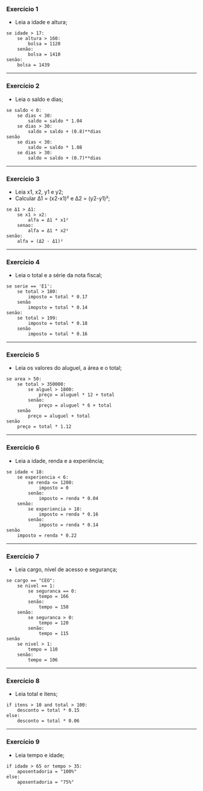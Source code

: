 ### Exercício 1

- Leia a idade e altura;

````
se idade > 17:
    se altura > 160:
        bolsa = 1120
    senão:
        bolsa = 1410
senão:
    bolsa = 1439
````
<hr>

### Exercício 2

- Leia o saldo e dias;

````
se saldo < 0:
    se dias < 30:
        saldo = saldo * 1.04
    se dias > 30:
        saldo = saldo + (0.8)**dias
senão
    se dias < 30:
        saldo = saldo * 1.08
    se dias > 30:
        saldo = saldo + (0.7)**dias
````
<hr>

### Exercício 3

- Leia x1, x2, y1 e y2;
- Calcular Δ1 = (x2-x1)² e Δ2 = (y2-y1)²;

````
se Δ1 > Δ1:
    se x1 > x2:
        alfa = Δ1 * x1²
    senao:
        alfa = Δ1 * x2²
senão:
    alfa = (Δ2 - Δ1)²
````
<hr>

### Exercício 4

- Leia o total e a série da nota fiscal;

````
se serie == 'E1':
    se total > 180:
        imposto = total * 0.17
    senão
        imopsto = total * 0.14
senão:
    se total > 199:
        imposto = total * 0.18
    senão
        imposto = total * 0.16
````
<hr>

### Exercício 5

- Leia os valores do aluguel, a área e o total;

````
se area > 50:
    se total > 350000:
        se alguel > 1800:
            preço = aluguel * 12 + total
        senão:
            preço = aluguel * 6 + total
    senão
        preço = aluguel + total
senão
    preço = total * 1.12
````
<hr>

### Exercício 6

- Leia a idade, renda e a experiência;

````
se idade < 18:
    se experiencia < 6:
        se renda <= 1200:
            imposto = 0
        senão:
            imposto = renda * 0.04
    senão:
        se experiencia > 18:
            imposto = renda * 0.16
        senão:
            imposto = renda * 0.14
senão
    imposto = renda * 0.22
````
<hr>

### Exercício 7

- Leia cargo, nível de acesso e segurança;

````
se cargo == "CEO":
    se nivel == 1:
        se seguranca == 0:
            tempo = 166
        senão:
            tempo = 150
    senão:
        se seguranca > 0:
            tempo = 120
        senão:
            tempo = 115
senão
    se nivel > 1:
        tempo = 110
    senão:
        tempo = 106
````
<hr>

### Exercício 8

- Leia total e itens;

````
if itens > 10 and total > 100:
    desconto = total * 0.15
else:
    desconto = total * 0.06
````
<hr>

### Exercício 9

- Leia tempo e idade;

````
if idade > 65 or tempo > 35:
    aposentadoria = "100%"
else:
    aposentadoria = "75%"
````
